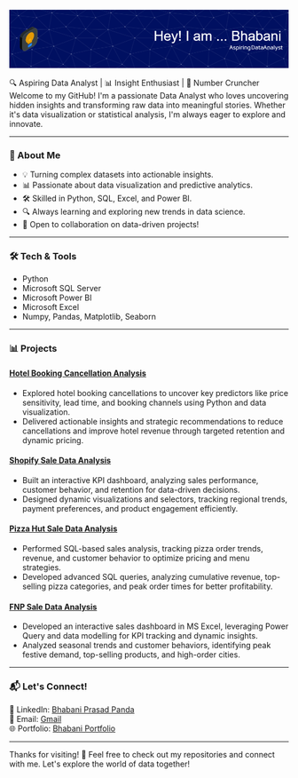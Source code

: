 ![Header](https://github.com/Bhabani-DA/Bhabani-DA/blob/main/github-header-image.png)




🔍 Aspiring Data Analyst | 📊 Insight Enthusiast | 🔢 Number Cruncher  
Welcome to my GitHub! I'm a passionate Data Analyst who loves uncovering hidden insights and transforming raw data into meaningful stories. Whether it's data visualization or statistical analysis, I'm always eager to explore and innovate.

---

### 🚀 About Me

- 💡 Turning complex datasets into actionable insights.  
- 📊 Passionate about data visualization and predictive analytics.  
- 🛠️ Skilled in Python, SQL, Excel, and Power BI.  
- 🔍 Always learning and exploring new trends in data science.
- 🤝 Open to collaboration on data-driven projects!  
<!-- 🌱 Currently working on [insert your latest project here]. -->

---

### 🛠️ Tech & Tools

- Python  
- Microsoft SQL Server  
- Microsoft Power BI  
- Microsoft Excel
- Numpy, Pandas, Matplotlib, Seaborn

---

### 📊 Projects

#### [Hotel Booking Cancellation Analysis](https://github.com/Bhabani-DA/Hotel-Booking-Cancellation-Data-Analysis)
- Explored hotel booking cancellations to uncover key predictors like price sensitivity, lead time, and booking channels using Python and data visualization.  
- Delivered actionable insights and strategic recommendations to reduce cancellations and improve hotel revenue through targeted retention and dynamic pricing.  


#### [Shopify Sale Data Analysis](https://github.com/Bhabani-DA/Shopify-Sale-Data-Analysis)  
-	Built an interactive KPI dashboard, analyzing sales performance, customer behavior, and retention for data-driven decisions.  
-	Designed dynamic visualizations and selectors, tracking regional trends, payment preferences, and product engagement efficiently.  

#### [Pizza Hut Sale Data Analysis](https://github.com/Bhabani-DA/Pizza-Hut-Sale-Data-Analysis)
-	Performed SQL-based sales analysis, tracking pizza order trends, revenue, and customer behavior to optimize pricing and menu strategies.  
-	Developed advanced SQL queries, analyzing cumulative revenue, top-selling pizza categories, and peak order times for better profitability.

#### [FNP Sale Data Analysis](https://github.com/Bhabani-DA/FNP-Sala-Data-Analysis)
-	Developed an interactive sales dashboard in MS Excel, leveraging Power Query and data modelling for KPI tracking and dynamic insights.  
-	Analyzed seasonal trends and customer behaviors, identifying peak festive demand, top-selling products, and high-order cities.




<!--### 📈 GitHub Stats GitHub Stats -->

---

### 📬 Let's Connect!

💼 LinkedIn: [Bhabani Prasad Panda](https://www.linkedin.com/in/bhabani-prasad-panda/)   
📧 Email: [Gmail](mailto:data.bhabani@gmail.com)  
🌐 Portfolio: [Bhabani Portfolio](https://bhabani-da.github.io/Bhabani-Portfolio/)  

***
Thanks for visiting! 🚀 Feel free to check out my repositories and connect with me. Let's explore the world of data together!

